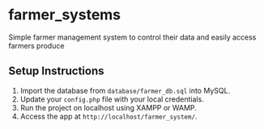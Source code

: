 # farmer_systems
Simple farmer management system to control their data and easily access farmers produce

## Setup Instructions
1. Import the database from `database/farmer_db.sql` into MySQL.
2. Update your `config.php` file with your local credentials.
3. Run the project on localhost using XAMPP or WAMP.
4. Access the app at `http://localhost/farmer_system/`.

